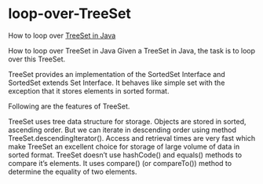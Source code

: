 # loop-over-TreeSet
How to loop over [TreeSet in Java](https://www.flowerbrackets.com/treeset-in-java/)



How to loop over TreeSet in Java
Given a TreeSet in Java, the task is to loop over this TreeSet.

TreeSet provides an implementation of the SortedSet Interface and SortedSet extends Set Interface. It behaves like simple set with the exception that it stores elements in sorted format.

Following are the features of TreeSet.

TreeSet uses tree data structure for storage.
Objects are stored in sorted, ascending order. But we can iterate in descending order using method TreeSet.descendingIterator().
Access and retrieval times are very fast which make TreeSet an excellent choice for storage of large volume of data in sorted format.
TreeSet doesn’t use hashCode() and equals() methods to compare it’s elements. It uses compare() (or compareTo()) method to determine the equality of two elements.



